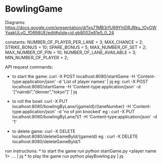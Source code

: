 # BowlingGame

Diagrams:
  https://docs.google.com/presentation/d/1xs71MB3rfU99YhiDRJRku_IOyOWYqakULvG_fD698UE/edit#slide=id.gb8002e81e5_0_24

constants:
  NUMBER_OF_PLAYER_PER_LANE = 3;
	MAX_CHANCE = 2;
	STRIKE_BONUS = 10;
	SPARE_BONUS = 5;
	MAX_NUMBER_OF_SET = 2;
	MAX_NUMBER_OF_PIN = 10;
  NUMBER_OF_LANE_AVAILABLE = 3;
	MIN_NUMBER_OF_PLAYER = 2;


API request commands:
  * to start the game:
    curl -X POST localhost:8080/startGame -H 'Content-type:application/json' -d 'List of player names' | jq
    eg: curl -X POST localhost:8080/startGame -H 'Content-type:application/json' -d '["nairobi","denver","tokyo"]' | jq

  * to roll the bowl:
    curl -X PUT localhost:8080/bowlingByLane/{gameId}/{laneNumber} -H 'Content-type:application/json' -d 'no of pin knocked'
    eg : curl -X PUT localhost:8080/bowlingByLane/1/1 -H 'Content-type:application/json' -d '1'

  * to delete game:
    curl -X DELETE localhost:8080/deleteGameById/{gameId}
    eg : curl -X DELETE localhost:8080/deleteGameById/1


run instructions:
    * to start the game run 
        python startGame.py <no of player> <player name 1> .... <player name n> | jq
    * to play the game run
         python playBowling.py <game Id> <lane number> <no of pin knocked> | jq
  
  
